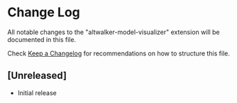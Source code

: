 # Change Log

All notable changes to the "altwalker-model-visualizer" extension will be documented in this file.

Check [Keep a Changelog](http://keepachangelog.com/) for recommendations on how to structure this file.

## [Unreleased]

- Initial release